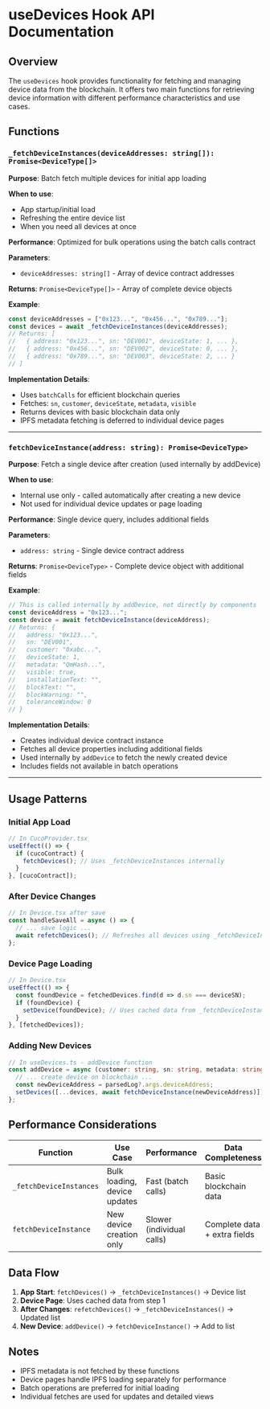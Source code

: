 # useDevices Hook API Documentation

## Overview

The `useDevices` hook provides functionality for fetching and managing device data from the blockchain. It offers two main functions for retrieving device information with different performance characteristics and use cases.

## Functions

### `_fetchDeviceInstances(deviceAddresses: string[]): Promise<DeviceType[]>`

**Purpose**: Batch fetch multiple devices for initial app loading

**When to use**:
- App startup/initial load
- Refreshing the entire device list
- When you need all devices at once

**Performance**: Optimized for bulk operations using the batch calls contract

**Parameters**:
- `deviceAddresses: string[]` - Array of device contract addresses

**Returns**: `Promise<DeviceType[]>` - Array of complete device objects

**Example**:
```typescript
const deviceAddresses = ["0x123...", "0x456...", "0x789..."];
const devices = await _fetchDeviceInstances(deviceAddresses);
// Returns: [
//   { address: "0x123...", sn: "DEV001", deviceState: 1, ... },
//   { address: "0x456...", sn: "DEV002", deviceState: 0, ... },
//   { address: "0x789...", sn: "DEV003", deviceState: 2, ... }
// ]
```

**Implementation Details**:
- Uses `batchCalls` for efficient blockchain queries
- Fetches: `sn`, `customer`, `deviceState`, `metadata`, `visible`
- Returns devices with basic blockchain data only
- IPFS metadata fetching is deferred to individual device pages

---

### `fetchDeviceInstance(address: string): Promise<DeviceType>`

**Purpose**: Fetch a single device after creation (used internally by addDevice)

**When to use**:
- Internal use only - called automatically after creating a new device
- Not used for individual device updates or page loading

**Performance**: Single device query, includes additional fields

**Parameters**:
- `address: string` - Single device contract address

**Returns**: `Promise<DeviceType>` - Complete device object with additional fields

**Example**:
```typescript
// This is called internally by addDevice, not directly by components
const deviceAddress = "0x123...";
const device = await fetchDeviceInstance(deviceAddress);
// Returns: {
//   address: "0x123...",
//   sn: "DEV001",
//   customer: "0xabc...",
//   deviceState: 1,
//   metadata: "QmHash...",
//   visible: true,
//   installationText: "",
//   blockText: "",
//   blockWarning: "",
//   toleranceWindow: 0
// }
```

**Implementation Details**:
- Creates individual device contract instance
- Fetches all device properties including additional fields
- Used internally by `addDevice` to fetch the newly created device
- Includes fields not available in batch operations

---

## Usage Patterns

### Initial App Load
```typescript
// In CucoProvider.tsx
useEffect(() => {
  if (cucoContract) {
    fetchDevices(); // Uses _fetchDeviceInstances internally
  }
}, [cucoContract]);
```

### After Device Changes
```typescript
// In Device.tsx after save
const handleSaveAll = async () => {
  // ... save logic ...
  await refetchDevices(); // Refreshes all devices using _fetchDeviceInstances
};
```

### Device Page Loading
```typescript
// In Device.tsx
useEffect(() => {
  const foundDevice = fetchedDevices.find(d => d.sn === deviceSN);
  if (foundDevice) {
    setDevice(foundDevice); // Uses cached data from _fetchDeviceInstances
  }
}, [fetchedDevices]);
```

### Adding New Devices
```typescript
// In useDevices.ts - addDevice function
const addDevice = async (customer: string, sn: string, metadata: string) => {
  // ... create device on blockchain ...
  const newDeviceAddress = parsedLog?.args.deviceAddress;
  setDevices([...devices, await fetchDeviceInstance(newDeviceAddress)]); // Uses fetchDeviceInstance
};
```

## Performance Considerations

| Function | Use Case | Performance | Data Completeness |
|----------|----------|-------------|-------------------|
| `_fetchDeviceInstances` | Bulk loading, device updates | Fast (batch calls) | Basic blockchain data |
| `fetchDeviceInstance` | New device creation only | Slower (individual calls) | Complete data + extra fields |

## Data Flow

1. **App Start**: `fetchDevices()` → `_fetchDeviceInstances()` → Device list
2. **Device Page**: Uses cached data from step 1
3. **After Changes**: `refetchDevices()` → `_fetchDeviceInstances()` → Updated list
4. **New Device**: `addDevice()` → `fetchDeviceInstance()` → Add to list

## Notes

- IPFS metadata is not fetched by these functions
- Device pages handle IPFS loading separately for performance
- Batch operations are preferred for initial loading
- Individual fetches are used for updates and detailed views
